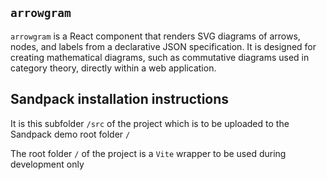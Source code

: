 ## `arrowgram`

`arrowgram` is a React component that renders SVG diagrams of arrows, nodes, and labels from a declarative JSON specification. It is designed for creating mathematical diagrams, such as commutative diagrams used in category theory, directly within a web application.

## Sandpack installation instructions

It is this subfolder `/src` of the project which is to be uploaded to the Sandpack demo root folder `/`

The root folder `/` of the project is a `Vite` wrapper to be used during development only